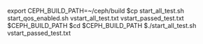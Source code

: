 
export CEPH_BUILD_PATH=~/ceph/build
$cp start_all_test.sh start_qos_enabled.sh vstart_all_test.txt vstart_passed_test.txt $CEPH_BUILD_PATH
$cd $CEPH_BUILD_PATH
$./start_all_test.sh vstart_passed_test.txt
